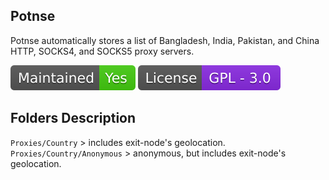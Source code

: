 <h2>Potnse</h2>
<p title="Potnse">Potnse automatically stores a list of Bangladesh, India, Pakistan, and China HTTP, SOCKS4, and SOCKS5 proxy servers.</p>

![](assets/maintained.svg)
![](assets/license.svg)

<h2>Folders Description</h2>

`Proxies/Country` > includes exit-node's geolocation. <br/>
`Proxies/Country/Anonymous` > anonymous, but includes exit-node's geolocation.